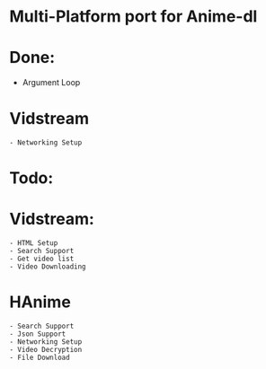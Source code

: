 # Multi-Platform port for Anime-dl

# Done:
  - Argument Loop
  # Vidstream
    - Networking Setup

# Todo:
  # Vidstream: 
    - HTML Setup
    - Search Support
    - Get video list
    - Video Downloading
  # HAnime
    - Search Support
    - Json Support
    - Networking Setup
    - Video Decryption
    - File Download
